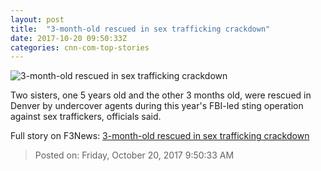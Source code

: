 ```yaml
---
layout: post
title:  "3-month-old rescued in sex trafficking crackdown"
date: 2017-10-20 09:50:33Z
categories: cnn-com-top-stories
---
```


![3-month-old rescued in sex trafficking crackdown](http://cdn.cnn.com/cnnnext/dam/assets/171019115355-fbi-operation-cross-country-xi-super-tease.jpg)

Two sisters, one 5 years old and the other 3 months old, were rescued in Denver by undercover agents during this year's FBI-led sting operation against sex traffickers, officials said.


Full story on F3News: [3-month-old rescued in sex trafficking crackdown](http://www.f3nws.com/n/PrnEDF)

> Posted on: Friday, October 20, 2017 9:50:33 AM
